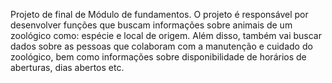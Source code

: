 Projeto de final de Módulo de fundamentos.
O projeto é responsável por desenvolver funções que buscam informações sobre animais de um zoológico como: espécie e local de origem. Além disso, também vai buscar dados sobre as pessoas que colaboram com a manutenção e cuidado do zoológico, bem como informações sobre disponibilidade de horários de aberturas, dias abertos etc.